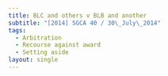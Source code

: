 ```yaml
---
title: BLC and others v BLB and another
subtitle: "[2014] SGCA 40 / 30\_July\_2014"
tags:
  - Arbitration
  - Recourse against award
  - Setting aside
layout: single
---
```


